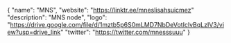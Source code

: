 {
  "name": "MNS",
  "website": "https://linktr.ee/mneslisahsuicmez"
  "description": "MNS node",
  "logo": "https://drive.google.com/file/d/1mztb5p6S0mLMD7NbDeVotIclvBqLzIV3/view?usp=drive_link"
  "twitter": "https://twitter.com/mnesssuuu"
}
